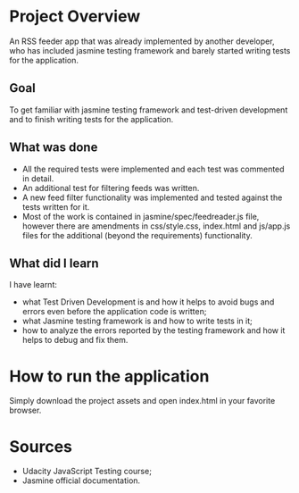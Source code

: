 # Project Overview

An RSS feeder app that was already implemented by another developer, who has included jasmine testing framework and barely started writing tests for the application.


## Goal

To get familiar with jasmine testing framework and test-driven development and to finish writing tests for the application.

## What was done

* All the required tests were implemented and each test was commented in detail.
* An additional test for filtering feeds was written.
* A new feed filter functionality was implemented and tested against the tests written for it.
* Most of the work is contained in jasmine/spec/feedreader.js file, however there are amendments in css/style.css, index.html and js/app.js files for the additional (beyond the requirements) functionality.

## What did I learn

I have learnt:

* what Test Driven Development is and how it helps to avoid bugs and errors even before the application code is written;
* what Jasmine testing framework is and how to write tests in it;
* how to analyze the errors reported by the testing framework and how it helps to debug and fix them.

# How to run the application

Simply download the project assets and open index.html in your favorite browser.

# Sources

* Udacity JavaScript Testing course;
* Jasmine official documentation.